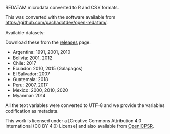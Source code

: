 REDATAM microdata converted to R and CSV formats. 

This was converted with the software available from https://github.com/pachadotdev/open-redatam/.

Available datasets:

Download these from the [releases](https://github.com/pachadotdev/redatam-microdata/releases/tag/2.0.2) page.

- Argentina: 1991, 2001, 2010
- Bolivia: 2001, 2012
- Chile: 2017
- Ecuador: 2010, 2015 (Galapagos)
- El Salvador: 2007
- Guatemala: 2018
- Peru: 2007, 2017
- Mexico: 2000, 2010, 2020
- Myanmar: 2014
 
All the text variables were converted to UTF-8 and we provide the variables codification as metadata.

This work is licensed under a [Creative Commons Attribution 4.0 International (CC BY 4.0) License] and also available from [OpenICPSR](https://www.openicpsr.org/openicpsr/project/211903/version/V1/view).
